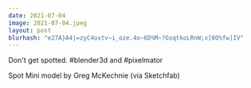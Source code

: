 ```yaml
---
date: 2021-07-04
image: 2021-07-04.jpeg
layout: post
blurhash: "e27A}A4|=zyC4oxtv~i_oze.4o~6D%M~?GsqtkoLRnW;x[0O%fw]IV"
---
```


Don't get spotted. #blender3d and #pixelmator 

Spot Mini model by Greg McKechnie (via Sketchfab)
